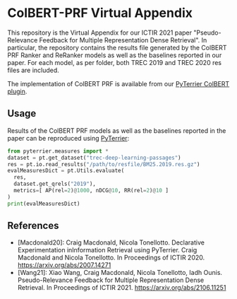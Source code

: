 # ColBERT-PRF Virtual Appendix

This repository is the Virtual Appendix for our ICTIR 2021 paper  "Pseudo-Relevance Feedback for Multiple Representation Dense Retrieval". In particular, the repository contains the results file generated by the ColBERT PRF Ranker and ReRanker models as well as the baselines reported in our paper. For each model, as per folder, both TREC 2019 and TREC 2020 res files are included.

The implementation of ColBERT PRF is available from our [PyTerrier ColBERT plugin](https://github.com/terrierteam/pyterrier_colbert).

## Usage
Results of the ColBERT PRF models as well as the baselines reported in the paper can be reproduced using [PyTerrier](https://github.com/terrier-org/pyterrier):
```python
from pyterrier.measures import *
dataset = pt.get_dataset("trec-deep-learning-passages")
res = pt.io.read_results("/path/to/resfile/BM25.2019.res.gz")
evalMeasuresDict = pt.Utils.evaluate(
  res,
  dataset.get_qrels("2019"), 
  metrics=[ AP(rel=2)@1000, nDCG@10, RR(rel=2)@10 ]
)
print(evalMeasuresDict)
```


## References
  - [Macdonald20]: Craig Macdonald, Nicola Tonellotto. Declarative Experimentation inInformation Retrieval using PyTerrier. Craig Macdonald and Nicola Tonellotto. In Proceedings of ICTIR 2020. https://arxiv.org/abs/2007.14271
 - [Wang21]: Xiao Wang, Craig Macdonald, Nicola Tonellotto, Iadh Ounis. Pseudo-Relevance Feedback for Multiple Representation Dense Retrieval. In Proceedings of ICTIR 2021. https://arxiv.org/abs/2106.11251
